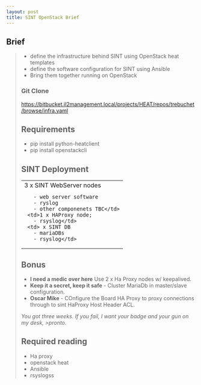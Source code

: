 ```yaml
---
layout: post
title: SINT OpenStack Brief
---
```


## Brief

> - define the infrastructure behind SINT using OpenStack heat templates
>  - define the software configuration for SINT using Ansible
>  - Bring them together running on OpenStack
>
> ### Git Clone
>
> https://bitbucket.il2management.local/projects/HEAT/repos/trebuchet/browse/infra.yaml
>
> ## Requirements
>
> - pip install python-heatclient
> - pip install openstackcli
>
>
>## SINT Deployment
>
><table>
>  <tbody>
>    <tr>
>      <td>3 x SINT WebServer nodes
>
>        - web server software
>        - ryslog
>        - other componenets TBC</td>
>      <td>1 x HAProxy node;
>        - rsyslog</td>
>      <td> x SINT DB
>        - mariaDBs
>        - rsyslog</td>
>    </tr>
>  </tbody>
></table>
>
>## Bonus
>
> - **I need a medic over here** Use 2 x Ha Proxy nodes w/ keepalived.
> - **Keep it a secret, keep it safe** - Cluster MariaDb in master/slave configuration.
> - **Oscar Mike** - COnfigure the Board HA Proxy to proxy connections through to sint HaProxy Host Header ACL.
>
><cite>You got three weeks. If you fail, I want your badge and your gun on my desk, >pronto.</cite>
> ##  Required reading
>  - Ha proxy
>  - openstack heat
>  - Ansible
>  - rsyslogss
